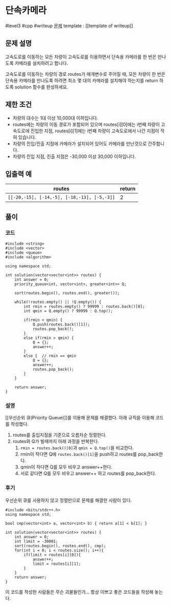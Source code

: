 # 단속카메라

#level3 #cpp #writeup
[문제](https://school.programmers.co.kr/learn/courses/30/lessons/42884)
template : [[template of writeup]]

## 문제 설명

고속도로를 이동하는 모든 차량이 고속도로를 이용하면서 단속용 카메라를 한 번은 만나도록 카메라를 설치하려고 합니다.

고속도로를 이동하는 차량의 경로 routes가 매개변수로 주어질 때, 모든 차량이 한 번은 단속용 카메라를 만나도록 하려면 최소 몇 대의 카메라를 설치해야 하는지를 return 하도록 solution 함수를 완성하세요.

## 제한 조건

- 차량의 대수는 1대 이상 10,000대 이하입니다.
- routes에는 차량의 이동 경로가 포함되어 있으며 routes[i][0]에는 i번째 차량이 고속도로에 진입한 지점, routes[i][1]에는 i번째 차량이 고속도로에서 나간 지점이 적혀 있습니다.
- 차량의 진입/진출 지점에 카메라가 설치되어 있어도 카메라를 만난것으로 간주합니다.
- 차량의 진입 지점, 진출 지점은 -30,000 이상 30,000 이하입니다.

## 입출력 예

| routes                                      | return |
| ------------------------------------------- | ------ |
| `[[-20,-15], [-14,-5], [-18,-13], [-5,-3]]` | 2      |

## 풀이

### 코드

```
#include <string>
#include <vector>
#include <queue>
#include <algorithm>

using namespace std;

int solution(vector<vector<int>> routes) {
    int answer = 0;
    priority_queue<int, vector<int>, greater<int>> Q;
    
    sort(routes.begin(), routes.end(), greater());
    
    while(!routes.empty() || !Q.empty()) { 
        int rmin = routes.empty() ? 99999 : routes.back()[0];
        int qmin = Q.empty() ? 99999 : Q.top();
        
        if(rmin < qmin) {
            Q.push(routes.back()[1]);
            routes.pop_back();
        }
        else if(rmin > qmin) {
            Q = {};
            answer++;
        }
        else {  // rmin == qmin
            Q = {};
            answer++;
            routes.pop_back();
        }
    }
    
    return answer;
}
```

### 설명

[[우선순위 큐(Priority Queue)]]를 이용해 문제를 해결했다. 아래 규칙을 이용해 코드를 작성했다.

1. routes를 출입지점을 기준으로 오름차순 정렬한다.
2. routes와 Q가 빌때까지 아래 과정을 반복한다.
	1. `rmin = routes.back()[0]`과 `qmin = Q.top()`을 비교한다.
	2. rmin이 작다면 Q에 `routes.back()[1]`을 push하고 routes를 pop_back한다.
	3. qmin이 작다면 Q를 모두 비우고 answer++한다.
	4. 서로 같다면 Q를 모두 비우고 answer++ 하고 routes를 pop_back한다.

### 후기

우선순위 큐를 사용하지 않고 정렬만으로 문제를 해결한 사람이 있다.

```
#include <bits/stdc++.h>
using namespace std;

bool cmp(vector<int> a, vector<int> b) { return a[1] < b[1]; }

int solution(vector<vector<int>> routes) {
    int answer = 0;
    int limit = -30001;
    sort(routes.begin(), routes.end(), cmp);
    for(int i = 0; i < routes.size(); i++){
        if(limit < routes[i][0]){
            answer++;
            limit = routes[i][1];
        }
    }
    return answer;
}
```

이 코드를 작성한 사람들은 무슨 괴물들인가... 항상 이쁘고 좋은 코드들을 작성해 놓는다.
